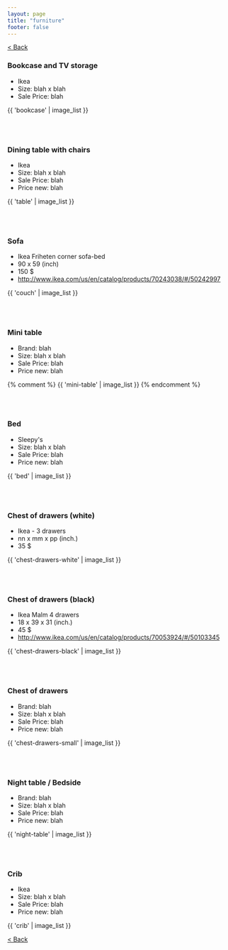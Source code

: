 ```yaml
---
layout: page
title: "furniture"
footer: false
---
```

<a href="/sale-house-stuff">< Back</a>

<h3>Bookcase and TV storage</h3>

* Ikea 
* Size: blah x blah
* Sale Price: blah

{{ 'bookcase' | image_list }}

<br/>
<br/>

<h3>Dining table with chairs</h3>

* Ikea
* Size: blah x blah
* Sale Price: blah
* Price new: blah

{{ 'table' | image_list }}

<br/>
<br/>

<h3>Sofa</h3>

* Ikea Friheten corner sofa-bed 
* 90 x 59 (inch)
* 150 $
* http://www.ikea.com/us/en/catalog/products/70243038/#/50242997

{{ 'couch' | image_list }}

<br/>
<br/>

<h3>Mini table</h3>

* Brand: blah
* Size: blah x blah
* Sale Price: blah
* Price new: blah

{% comment %} 
{{ 'mini-table' | image_list }}
{% endcomment %}

<br/>
<br/>

<h3>Bed</h3>

* Sleepy's
* Size: blah x blah
* Sale Price: blah
* Price new: blah

{{ 'bed' | image_list }}

<br/>
<br/>

<h3>Chest of drawers (white)</h3>

* Ikea - 3 drawers
* nn x mm x pp (inch.)
* 35 $

{{ 'chest-drawers-white' | image_list }}

<br/>
<br/>

<h3>Chest of drawers (black)</h3>

* Ikea Malm 4 drawers
* 18 x 39 x 31 (inch.)
* 45 $
* http://www.ikea.com/us/en/catalog/products/70053924/#/50103345

{{ 'chest-drawers-black' | image_list }}

<br/>
<br/>

<h3>Chest of drawers</h3>

* Brand: blah
* Size: blah x blah
* Sale Price: blah
* Price new: blah

{{ 'chest-drawers-small' | image_list }}

<br/>
<br/>

<h3>Night table / Bedside</h3>

* Brand: blah
* Size: blah x blah
* Sale Price: blah
* Price new: blah

{{ 'night-table' | image_list }}

<br/>
<br/>

<h3>Crib</h3>

* Ikea
* Size: blah x blah
* Sale Price: blah
* Price new: blah

{{ 'crib' | image_list }}


<a href="/sale-house-stuff">< Back</a>